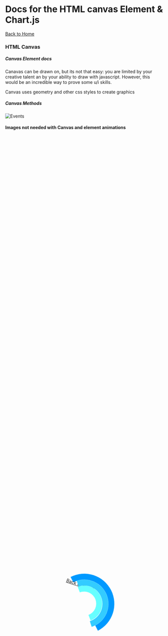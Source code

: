# Docs for the HTML canvas Element & Chart.js

[Back to Home](https://rizo85.github.io/reading-notes/)

### HTML Canvas

##### Canvas Element docs

Canavas can be drawn on, but its not that easy: you are limited by your creative talent an by your ability to draw with javascript. However, this would be an incredible way to prove some u/i skills.

Canvas uses geometry and other css styles to create graphics

##### Canvas Methods 
![Events]( https://miro.medium.com/max/1334/0*ptjDrx_vJ27WulNd)

#### Images not needed with Canvas and element animations

<div class="loader">


<style>

.loader {
  animation:spin 1s infinite linear;
  border:solid 2vmin transparent;
  border-radius:50%;
  border-right-color:#09f;
  border-top-color:#09f;
  box-sizing:border-box;
  height:20vmin;
  left:calc(50% - 10vmin);
  position:fixed;
  top:calc(50% - 10vmin);
  width:20vmin;
  z-index:1;
  &:before {
    animation:spin 2s infinite linear;
    border:solid 2vmin transparent;
    border-radius:50%;
    border-right-color:#3cf;
    border-top-color:#3cf;
    box-sizing:border-box;
    content:"";
    height:16vmin;
    left:0;
    position:absolute;
    top:0;
    width:16vmin;
  }
  &:after {
    animation:spin 3s infinite linear;
    border:solid 2vmin transparent;
    border-radius:50%;
    border-right-color:#6ff;
    border-top-color:#6ff;
    box-sizing:border-box;
    content:"";
    height:12vmin;
    left:2vmin;
    position:absolute;
    top:2vmin;
    width:12vmin;
  }
}

@keyframes spin {
  100% {
    transform:rotate(360deg);
  }
}

</style>


[Back to Home](https://rizo85.github.io/reading-notes/)
